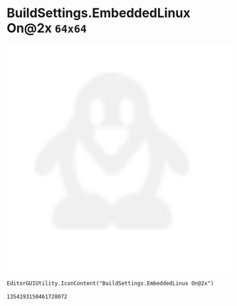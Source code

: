 # BuildSettings.EmbeddedLinux On@2x `64x64`
<img src="/img/BuildSettings.EmbeddedLinux%20On@2x.png" width=512 height=512>

``` CSharp
EditorGUIUtility.IconContent("BuildSettings.EmbeddedLinux On@2x")
```
```
1354193150461728072
```
